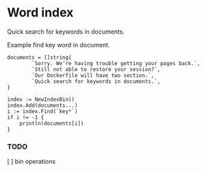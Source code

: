 # Word index

Quick search for keywords in documents.


Example find key word in document.

```
documents = []string{
		`Sorry. We’re having trouble getting your pages back.`,
		`Still not able to restore your session?`,
		`Our Dockerfile will have two section.`,
		`Quick search for keywords in documents.`,
}

index := NewIndexBin()
index.Add(documents...)
i := index.Find(`key*`)
if i != -1 {
    println(documents[i])
}
```

### TODO

[ ] bin operations